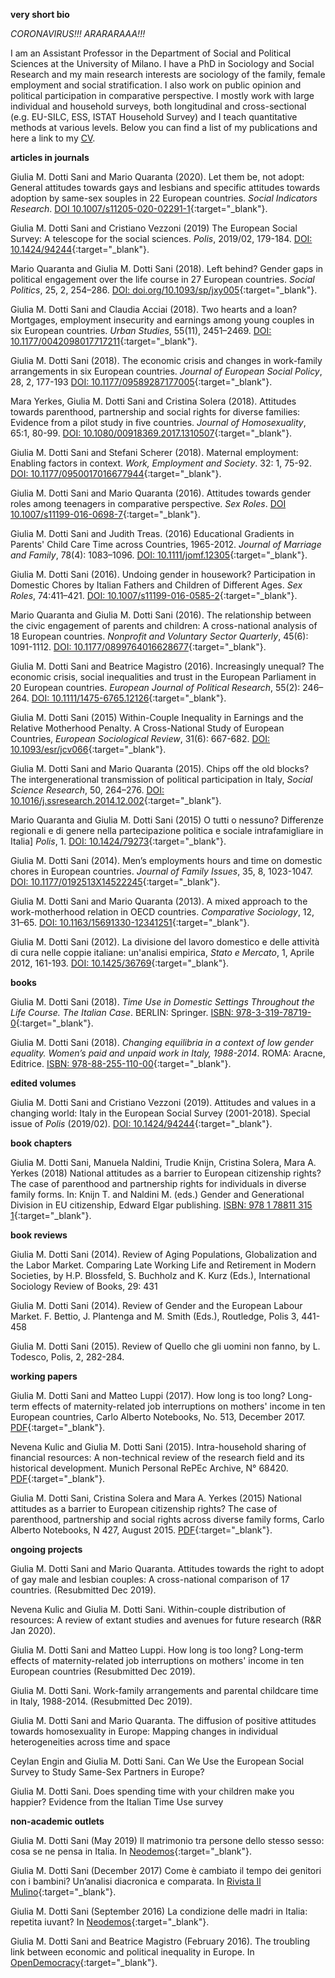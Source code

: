 

**very short bio**  

 *CORONAVIRUS!!! ARARARAAA!!!*
 
I am an Assistant Professor in the Department of Social and Political Sciences at the University of Milano. I have a PhD in Sociology and Social Research and my main research interests are sociology of the family, female employment and social stratification. I also work on public opinion and political participation in comparative perspective. I mostly work with large individual and household surveys, both longitudinal and cross-sectional (e.g. EU-SILC, ESS, ISTAT Household Survey) and I teach quantitative methods at various levels. Below you can find a list of my publications and here a link to my [CV](DottiSaniCV.pdf).

**articles in journals**

Giulia M. Dotti Sani and Mario Quaranta (2020). Let them be, not adopt: General attitudes towards gays and lesbians and specific attitudes towards adoption by same-sex souples in 22 European countries. _Social Indicators Research_. [DOI 10.1007/s11205-020-02291-1](https://link.springer.com/article/10.1007/s11205-020-02291-1){:target="_blank"}.

Giulia M. Dotti Sani and Cristiano Vezzoni (2019) The European Social Survey: A telescope for the social sciences. _Polis_, 2019/02, 179-184. [DOI: 10.1424/94244](https://www.rivisteweb.it/doi/10.1424/94244){:target="_blank"}.

Mario Quaranta and Giulia M. Dotti Sani (2018). Left behind? Gender gaps in political engagement over the life course in 27 European countries. _Social Politics_, 25, 2, 254–286. [DOI: doi.org/10.1093/sp/jxy005](https://academic.oup.com/sp/article/25/2/254/4851034){:target="_blank"}.

Giulia M. Dotti Sani and Claudia Acciai (2018). Two hearts and a loan? Mortgages, employment insecurity and earnings among young couples in six European countries. _Urban Studies_, 55(11), 2451–2469. [DOI: 10.1177/0042098017717211](https://journals.sagepub.com/doi/full/10.1177/0042098017717211){:target="_blank"}.

Giulia M. Dotti Sani (2018). The economic crisis and changes in work-family arrangements in six European countries. _Journal of European Social Policy_, 28, 2, 177-193 [DOI: 10.1177/09589287177005](https://journals.sagepub.com/doi/full/10.1177/0958928717700566){:target="_blank"}.

Mara Yerkes, Giulia M. Dotti Sani and Cristina Solera (2018). Attitudes towards parenthood, partnership and social rights for diverse families: Evidence from a pilot study in five countries. _Journal of Homosexuality_, 65:1, 80-99. [DOI: 10.1080/00918369.2017.1310507](https://www.tandfonline.com/doi/full/10.1080/00918369.2017.1310507){:target="_blank"}.

Giulia M. Dotti Sani and Stefani Scherer (2018). Maternal employment: Enabling factors in context. _Work, Employment and Society_. 32: 1, 75-92. [DOI: 10.1177/0950017016677944](https://journals.sagepub.com/doi/full/10.1177/0950017016677944){:target="_blank"}.

Giulia M. Dotti Sani and Mario Quaranta (2016). Attitudes towards gender roles among teenagers in comparative perspective. _Sex Roles_. [DOI 10.1007/s11199-016-0698-7](https://link.springer.com/article/10.1007/s11199-016-0698-7){:target="_blank"}.

Giulia M. Dotti Sani and Judith Treas. (2016) Educational Gradients in Parents' Child Care Time across Countries, 1965-2012. _Journal of Marriage and Family_, 78(4): 1083–1096. [DOI: 10.1111/jomf.12305](https://onlinelibrary.wiley.com/doi/full/10.1111/jomf.12305){:target="_blank"}.

Giulia M. Dotti Sani (2016). Undoing gender in housework? Participation in Domestic Chores by Italian Fathers and Children of
Different Ages. _Sex Roles_, 74:411–421. [DOI: 10.1007/s11199-016-0585-2](https://link.springer.com/article/10.1007/s11199-016-0585-2){:target="_blank"}.

Mario Quaranta and Giulia M. Dotti Sani (2016). The relationship between the civic engagement of parents and children: A cross-national analysis of 18 European countries. _Nonprofit and Voluntary Sector Quarterly_, 45(6): 1091-1112. [DOI: 10.1177/0899764016628677](https://journals.sagepub.com/doi/full/10.1177/0899764016628677){:target="_blank"}.

Giulia M. Dotti Sani and Beatrice Magistro (2016). Increasingly unequal? The economic crisis, social inequalities and trust in the European Parliament in 20 European countries. _European Journal of Political Research_, 55(2): 246–264. [DOI: 10.1111/1475-6765.12126](https://ejpr.onlinelibrary.wiley.com/doi/10.1111/1475-6765.12126){:target="_blank"}.

Giulia M. Dotti Sani (2015) Within-Couple Inequality in Earnings and the Relative Motherhood Penalty. A Cross-National Study of European Countries, _European Sociological Review_, 31(6): 667-682. [DOI: 10.1093/esr/jcv066](https://doi.org/10.1093/esr/jcv066){:target="_blank"}.

Giulia M. Dotti Sani and Mario Quaranta (2015). Chips off the old blocks? The intergenerational transmission of political participation in Italy, _Social Science Research_, 50, 264–276. [DOI: 10.1016/j.ssresearch.2014.12.002](https://doi.org/10.1016/j.ssresearch.2014.12.002){:target="_blank"}.

Mario Quaranta and Giulia M. Dotti Sani (2015) O tutti o nessuno? Differenze regionali e di genere nella partecipazione politica e sociale intrafamigliare in Italia] _Polis_, 1. [DOI: 10.1424/79273](https://www.rivisteweb.it/doi/10.1424/79273){:target="_blank"}.

Giulia M. Dotti Sani (2014). Men’s employments hours and time on domestic chores in European countries. _Journal of Family Issues_, 35, 8, 1023-1047. [DOI: 10.1177/0192513X14522245](https://doi.org/10.1177/0192513X14522245){:target="_blank"}.

Giulia M. Dotti Sani and Mario Quaranta (2013). A mixed approach to the work-motherhood relation in OECD countries. _Comparative Sociology_, 12, 31–65. [DOI: 10.1163/15691330-12341251](https://doi.org/10.1163/15691330-12341251){:target="_blank"}.

Giulia M. Dotti Sani (2012). La divisione del lavoro domestico e delle attività di cura nelle coppie italiane: un'analisi empirica, _Stato e Mercato_, 1, Aprile 2012, 161-193. [DOI: 10.1425/36769](https://www.rivisteweb.it/doi/10.1425/36769){:target="_blank"}.

**books**

Giulia M. Dotti Sani (2018). _Time Use in Domestic Settings Throughout the Life Course. The Italian Case_. BERLIN: Springer. [ISBN: 978-3-319-78719-0](https://www.springer.com/gp/book/9783319787190){:target="_blank"}.

Giulia M. Dotti Sani (2018). _Changing equilibria in a context of low gender equality. Women’s paid and unpaid work in Italy, 1988-2014_. ROMA: Aracne, Editrice. [ISBN: 978-88-255-110-00](http://www.aracneeditrice.it/index.php/pubblicazione.html?item=9788825511000){:target="_blank"}.

**edited volumes**

Giulia M. Dotti Sani and Cristiano Vezzoni (2019). Attitudes and values in a changing world: Italy in the European Social Survey (2001-2018). Special issue of _Polis_ (2019/02). [DOI: 10.1424/94244](https://www.rivisteweb.it/doi/10.1424/94244){:target="_blank"}.


**book chapters**

Giulia M. Dotti Sani, Manuela Naldini, Trudie Knijn, Cristina Solera, Mara A. Yerkes (2018) National attitudes as a barrier to European citizenship rights? The case of parenthood and partnership rights for individuals in diverse family forms. In: Knijn T. and Naldini M. (eds.) Gender and Generational Division in EU citizenship, Edward Elgar publishing. [ISBN: 978 1 78811 315 1](https://www.e-elgar.com/shop/gender-and-generational-division-in-eu-citizenship){:target="_blank"}.

**book reviews**

Giulia M. Dotti Sani (2014). Review of Aging Populations, Globalization and the Labor Market. Comparing Late Working Life and Retirement in Modern Societies, by H.P. Blossfeld, S. Buchholz and K. Kurz (Eds.), International Sociology Review of Books, 29: 431

Giulia M. Dotti Sani (2014). Review of Gender and the European Labour Market. F. Bettio, J. Plantenga and M. Smith (Eds.), Routledge, Polis 3, 441-458

Giulia M. Dotti Sani (2015). Review of Quello che gli uomini non fanno, by L. Todesco, Polis, 2, 282-284.


**working papers**

Giulia M. Dotti Sani and Matteo Luppi (2017). How long is too long? Long-term effects of maternity-related job interruptions on mothers' income in ten European countries, Carlo Alberto Notebooks, No. 513, December 2017. [PDF](https://www.carloalberto.org/wp-content/uploads/2018/11/no.513.pdf){:target="_blank"}.

Nevena Kulic and Giulia M. Dotti Sani (2015). Intra-household sharing of financial resources: A non-technical review of the
research field and its historical development. Munich Personal RePEc Archive, N° 68420. [PDF](https://mpra.ub.uni-muenchen.de/68420/7/MPRA_paper_68420.pdf){:target="_blank"}.

Giulia M. Dotti Sani, Cristina Solera and Mara A. Yerkes (2015) National attitudes as a barrier to European citizenship rights? The case of parenthood, partnership and social rights across diverse family forms, Carlo Alberto Notebooks, N 427, August 2015. [PDF](https://www.carloalberto.org/wp-content/uploads/2018/11/no.427.pdf){:target="_blank"}.


**ongoing projects**

Giulia M. Dotti Sani and Mario Quaranta. Attitudes towards the right to adopt of gay male and lesbian couples: A cross-national comparison of 17 countries. (Resubmitted Dec 2019).

Nevena Kulic and Giulia M. Dotti Sani. Within-couple distribution of resources: A review of extant studies and avenues for future research (R&R Jan 2020).

Giulia M. Dotti Sani and Matteo Luppi. How long is too long? Long-term effects of maternity-related job interruptions on mothers' income in ten European countries (Resubmitted Dec 2019).

Giulia M. Dotti Sani. Work-family arrangements and parental childcare time in Italy, 1988-2014. (Resubmitted Dec 2019).

Giulia M. Dotti Sani and Mario Quaranta. The diffusion of positive attitudes towards homosexuality in Europe: Mapping changes in individual heterogeneities across time and space

Ceylan Engin and Giulia M. Dotti Sani. Can We Use the European Social Survey to Study Same-Sex Partners in Europe?

Giulia M. Dotti Sani. Does spending time with your children make you happier? Evidence from the Italian Time Use survey


**non-academic outlets**

Giulia M. Dotti Sani (May 2019) Il matrimonio tra persone dello stesso sesso: cosa se ne pensa in Italia. In [Neodemos](https://www.neodemos.info/articoli/il-matrimonio-tra-persone-dello-stesso-sesso-cosa-se-ne-pensa-in-italia/){:target="_blank"}.

Giulia M. Dotti Sani (December 2017) Come è cambiato il tempo dei genitori con i bambini? Un’analisi diacronica e comparata. In [Rivista Il Mulino](https://www.rivistailmulino.it/news/newsitem/index/Item/News:NEWS_ITEM:4197){:target="_blank"}.

Giulia M. Dotti Sani (September 2016) La condizione delle madri in Italia: repetita iuvant? In [Neodemos](www.neodemos.info/articoli/la-condizione-delle-madri-in-italia-repetita-iuvant){:target="_blank"}.

Giulia M. Dotti Sani and Beatrice Magistro (February 2016). The troubling link between economic and political inequality in Europe. In [OpenDemocracy](https://www.opendemocracy.net/en/can-europe-make-it/troubling-link-between-economic-and-political/){:target="_blank"}.
